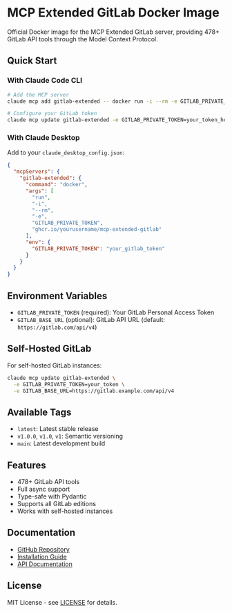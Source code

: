 # MCP Extended GitLab Docker Image

Official Docker image for the MCP Extended GitLab server, providing 478+ GitLab API tools through the Model Context Protocol.

## Quick Start

### With Claude Code CLI

```bash
# Add the MCP server
claude mcp add gitlab-extended -- docker run -i --rm -e GITLAB_PRIVATE_TOKEN ghcr.io/yourusername/mcp-extended-gitlab

# Configure your GitLab token
claude mcp update gitlab-extended -e GITLAB_PRIVATE_TOKEN=your_token_here
```

### With Claude Desktop

Add to your `claude_desktop_config.json`:

```json
{
  "mcpServers": {
    "gitlab-extended": {
      "command": "docker",
      "args": [
        "run",
        "-i",
        "--rm",
        "-e",
        "GITLAB_PRIVATE_TOKEN",
        "ghcr.io/yourusername/mcp-extended-gitlab"
      ],
      "env": {
        "GITLAB_PRIVATE_TOKEN": "your_gitlab_token"
      }
    }
  }
}
```

## Environment Variables

- `GITLAB_PRIVATE_TOKEN` (required): Your GitLab Personal Access Token
- `GITLAB_BASE_URL` (optional): GitLab API URL (default: `https://gitlab.com/api/v4`)

## Self-Hosted GitLab

For self-hosted GitLab instances:

```bash
claude mcp update gitlab-extended \
  -e GITLAB_PRIVATE_TOKEN=your_token \
  -e GITLAB_BASE_URL=https://gitlab.example.com/api/v4
```

## Available Tags

- `latest`: Latest stable release
- `v1.0.0`, `v1.0`, `v1`: Semantic versioning
- `main`: Latest development build

## Features

- 478+ GitLab API tools
- Full async support
- Type-safe with Pydantic
- Supports all GitLab editions
- Works with self-hosted instances

## Documentation

- [GitHub Repository](https://github.com/yourusername/mcp-extended-gitlab)
- [Installation Guide](https://github.com/yourusername/mcp-extended-gitlab/blob/main/INSTALLATION.md)
- [API Documentation](https://github.com/yourusername/mcp-extended-gitlab/blob/main/README.md)

## License

MIT License - see [LICENSE](https://github.com/yourusername/mcp-extended-gitlab/blob/main/LICENSE) for details.